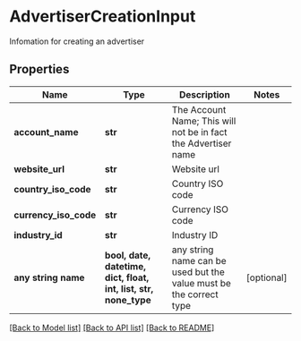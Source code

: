 # AdvertiserCreationInput

Infomation for creating an advertiser

## Properties
Name | Type | Description | Notes
------------ | ------------- | ------------- | -------------
**account_name** | **str** | The Account Name; This will not be in fact the Advertiser name | 
**website_url** | **str** | Website url | 
**country_iso_code** | **str** | Country ISO code | 
**currency_iso_code** | **str** | Currency ISO code | 
**industry_id** | **str** | Industry ID | 
**any string name** | **bool, date, datetime, dict, float, int, list, str, none_type** | any string name can be used but the value must be the correct type | [optional]

[[Back to Model list]](../README.md#documentation-for-models) [[Back to API list]](../README.md#documentation-for-api-endpoints) [[Back to README]](../README.md)


